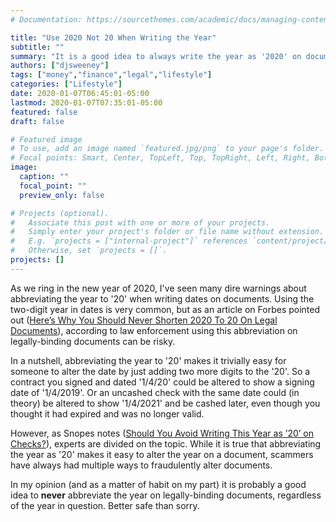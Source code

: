 ```yaml
---
# Documentation: https://sourcethemes.com/academic/docs/managing-content/

title: "Use 2020 Not 20 When Writing the Year"
subtitle: ""
summary: "It is a good idea to always write the year as '2020' on documents instead of the abbreviation '20'"
authors: ["djsweeney"]
tags: ["money","finance","legal","lifestyle"]
categories: ["Lifestyle"]
date: 2020-01-07T06:45:01-05:00
lastmod: 2020-01-07T07:35:01-05:00
featured: false
draft: false

# Featured image
# To use, add an image named `featured.jpg/png` to your page's folder.
# Focal points: Smart, Center, TopLeft, Top, TopRight, Left, Right, BottomLeft, Bottom, BottomRight.
image:
  caption: ""
  focal_point: ""
  preview_only: false

# Projects (optional).
#   Associate this post with one or more of your projects.
#   Simply enter your project's folder or file name without extension.
#   E.g. `projects = ["internal-project"]` references `content/project/deep-learning/index.md`.
#   Otherwise, set `projects = []`.
projects: []
---
```


As we ring in the new year of 2020, I've seen many dire warnings about abbreviating the year to '20' when writing dates on documents. Using the two-digit year in dates is very common, but as an article on Forbes pointed out ([Here’s Why You Should Never Shorten 2020 To 20 On Legal Documents](https://www.forbes.com/sites/kateoflahertyuk/2020/01/04/heres-why-you-should-never-shorten-2020-to-20-on-legal-documents/)), according to law enforcement using this abbreviation on legally-binding documents can be risky.

In a nutshell, abbreviating the year to '20' makes it trivially easy for someone to alter the date by just adding two more digits to the '20'. So a contract you signed and dated '1/4/20' could be altered to show a signing date of '1/4/2019'. Or an uncashed check with the same date could (in theory) be altered to show '1/4/2021' and be cashed later, even though you thought it had expired and was no longer valid.

However, as Snopes notes ([Should You Avoid Writing This Year as ’20’ on Checks?](https://www.snopes.com/news/2020/01/03/avoid-writing-year-2020-as-20/)), experts are divided on the topic. While it is true that abbreviating the year as '20' makes it easy to alter the year on a document, scammers have always had multiple ways to fraudulently alter documents. 

In my opinion (and as a matter of habit on my part) it is probably a good idea to **never** abbreviate the year on legally-binding documents, regardless of the year in question. Better safe than sorry.
